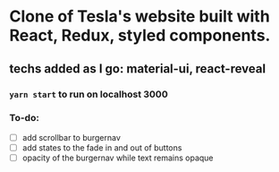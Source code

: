 
# Clone of Tesla's website built with React, Redux, styled components.
## techs added as I go: material-ui, react-reveal
### `yarn start` to run on localhost 3000

### To-do:
- [ ] add scrollbar to burgernav 
- [ ] add states to the fade in and out of buttons 
- [ ] opacity of the burgernav while text remains opaque 